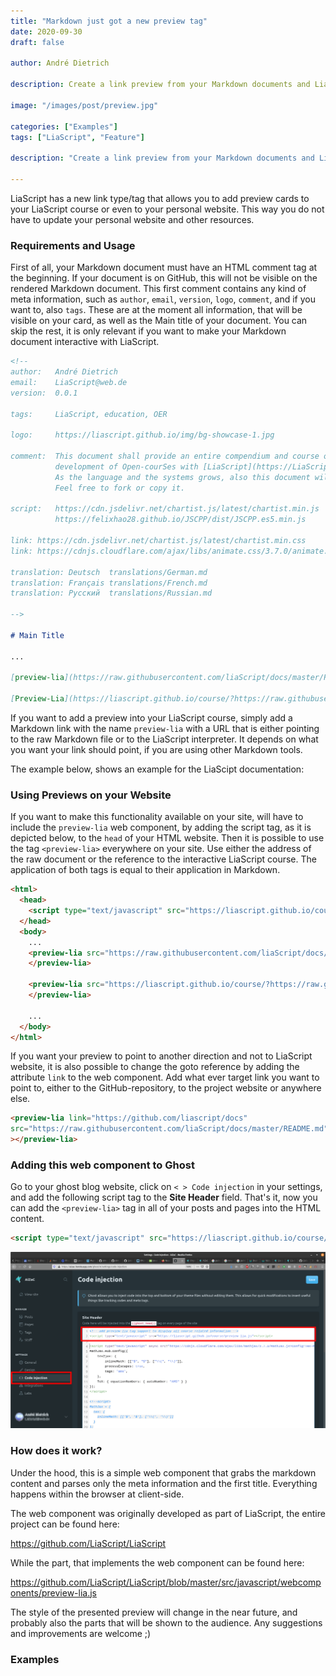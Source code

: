 ```yaml
---
title: "Markdown just got a new preview tag"
date: 2020-09-30
draft: false

author: André Dietrich

description: Create a link preview from your Markdown documents and LiaScript courses.

image: "/images/post/preview.jpg"

categories: ["Examples"]
tags: ["LiaScript", "Feature"]

description: "Create a link preview from your Markdown documents and LiaScript courses."

---
```


LiaScript has a new link type/tag that allows you to add preview cards to your LiaScript course or even to your personal website. This way you do not have to update your personal website and other resources.


### Requirements and Usage

First of all, your Markdown document must have an HTML comment tag at the beginning. If your document is on GitHub, this will not be visible on the rendered Markdown document. This first comment contains any kind of meta information, such as `author`, `email`, `version`, `logo`, `comment`, and if you want to, also `tags`. These are at the moment all information, that will be visible on your card, as well as the Main title of your document. You can skip the rest, it is only relevant if you want to make your Markdown document interactive with LiaScript.


``` markdown
<!--
author:   André Dietrich
email:    LiaScript@web.de
version:  0.0.1

tags:     LiaScript, education, OER

logo:     https://liascript.github.io/img/bg-showcase-1.jpg

comment:  This document shall provide an entire compendium and course on the
          development of Open-courSes with [LiaScript](https://LiaScript.github.io).
          As the language and the systems grows, also this document will be updated.
          Feel free to fork or copy it.

script:   https://cdn.jsdelivr.net/chartist.js/latest/chartist.min.js
          https://felixhao28.github.io/JSCPP/dist/JSCPP.es5.min.js

link: https://cdn.jsdelivr.net/chartist.js/latest/chartist.min.css
link: https://cdnjs.cloudflare.com/ajax/libs/animate.css/3.7.0/animate.min.css

translation: Deutsch  translations/German.md
translation: Français translations/French.md
translation: Русский  translations/Russian.md

-->

# Main Title

...

[preview-lia](https://raw.githubusercontent.com/liaScript/docs/master/README.md)

[Preview-Lia](https://liascript.github.io/course/?https://raw.githubusercontent.com/liaScript/docs/master/README.md)
```

If you want to add a preview into your LiaScript course, simply add a Markdown link with the name `preview-lia` with a URL that is either pointing to the raw Markdown file or to the LiaScript interpreter. It depends on what you want your link should point, if you are using other Markdown tools.

The example below, shows an example for the LiaScipt documentation:

<preview-lia src="https://raw.githubusercontent.com/liaScript/docs/master/README.md"></preview-lia>

### Using Previews on your Website

If you want to make this functionality available on your site, will have to include the `preview-lia` web component, by adding the script tag, as it is depicted below, to the `head` of your HTML website. Then it is possible to use the tag `<preview-lia>` everywhere on your site. Use either the address of the raw document or the reference to the interactive LiaScript course. The application of both tags is equal to their application in Markdown.


``` html
<html>
  <head>
    <script type="text/javascript" src="https://liascript.github.io/course/preview-lia.js"></script>
  </head>
  <body>
    ...
    <preview-lia src="https://raw.githubusercontent.com/liaScript/docs/master/README.md">
    </preview-lia>

    <preview-lia src="https://liascript.github.io/course/?https://raw.githubusercontent.com/liaScript/docs/master/README.md">
    </preview-lia>

    ...
  </body>
</html>
```

If you want your preview to point to another direction and not to LiaScript website, it is also possible to change the goto reference by adding the attribute `link` to the web component. Add what ever target link you want to point to, either to the GitHub-repository, to the project website or anywhere else.

``` html
<preview-lia link="https://github.com/liascript/docs"
src="https://raw.githubusercontent.com/liaScript/docs/master/README.md"
></preview-lia>
```

### Adding this web component to Ghost

Go to your ghost blog website, click on `< > Code injection` in your settings, and add the following script tag to the **Site Header** field. That's it, now you can add the `<preview-lia>` tag in all of your posts and pages into the HTML content.

``` html
<script type="text/javascript" src="https://liascript.github.io/course/preview-lia.js"></script>
```

![Preview](/images/post/ghost.png)

### How does it work?

Under the hood, this is a simple web component that grabs the markdown content and parses only the meta information and the first title. Everything happens within the browser at client-side.

The web component was originally developed as part of LiaScript, the entire project can be found here:

https://github.com/LiaScript/LiaScript

While the part, that implements the web component can be found here:

https://github.com/LiaScript/LiaScript/blob/master/src/javascript/webcomponents/preview-lia.js

The style of the presented preview will change in the near future, and probably also the parts that will be shown to the audience. Any suggestions and improvements are welcome ;)

### Examples

<div style="display: flex; flex-wrap: wrap; justify-content: flex-start; margin: 0 auto;">
 <preview-lia style="max-width: 460px; margin: 10px" src="https://raw.githubusercontent.com/LiaBooks/C-Programming/master/README.md"></preview-lia>
 <preview-lia style="max-width: 460px; margin: 10px" src="https://raw.githubusercontent.com/liaBooks/Lua-Programming/master/README.md"></preview-lia>
 <preview-lia style="max-width: 460px; margin: 10px" src="https://raw.githubusercontent.com/LiaBooks/SisterFoxAndTheGrayWolf/master/README.md"></preview-lia>
</div>



